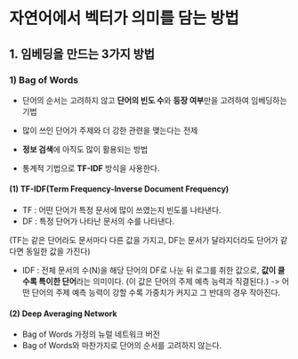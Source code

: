 # 자연어에서 벡터가 의미를 담는 방법



## 1. 임베딩을 만드는 3가지 방법



### 1) Bag of Words

- 단어의 순서는 고려하지 않고 **단어의 빈도 수**와 **등장 여부**만을 고려하여 임베딩하는 기법

- 많이 쓰인 단어가 주제와 더 강한 관련을 맺는다는 전제
- **정보 검색**에 아직도 많이 활용되는 방법
- 통계적 기법으로 **TF-IDF** 방식을 사용한다.



#### (1) TF-IDF(Term Frequency-Inverse Document Frequency)

- TF : 어떤 단어가 특정 문서에 많이 쓰였는지 빈도를 나타낸다.
- DF : 특정 단어가 나타난 문서의 수를 나타낸다.

(TF는 같은 단어라도 문서마다 다른 값을 가지고, DF는 문서가 달라지더라도 단어가 같다면 동일한 값을 가진다)

- IDF : 전체 문서의 수(N)을 해당 단어의 DF로 나눈 뒤 로그를 취한 값으로, **값이 클수록 특이한 단어**라는 의미이다. (이 값은 단어의 주제 예측 능력과 직결된다.) -> 어떤 단어의 주제 예측 능력이 강할 수록 가중치가 커지고 그 반대의 경우 작아진다.



#### (2) Deep Averaging Network

- Bag of Words 가정의 뉴럴 네트워크 버전
- Bag of Words와 마찬가지로 단어의 순서를 고려하지 않는다.